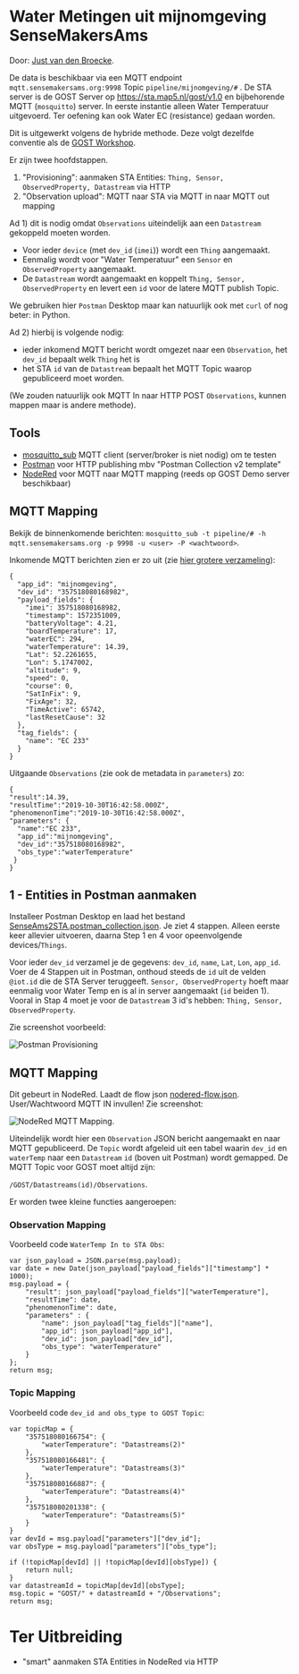 #  Water Metingen uit mijnomgeving SenseMakersAms

Door: [Just van den Broecke](https://github.com/justb4/).

De data is beschikbaar via een MQTT endpoint `mqtt.sensemakersams.org:9998` Topic `pipeline/mijnomgeving/#` .
De STA server is de GOST Server op https://sta.map5.nl/gost/v1.0 en bijbehorende MQTT (`mosquitto`) server.
In eerste instantie alleen Water Temperatuur uitgevoerd. Ter oefening kan ook Water EC (resistance) gedaan worden.

Dit is uitgewerkt volgens de hybride methode. 
Deze volgt dezelfde conventie als de [GOST Workshop](https://github.com/gost/workshops/blob/master/2017_foss4g_boston/3_configuration.md).
 
Er zijn twee hoofdstappen.

1) "Provisioning": aanmaken STA Entities: `Thing, Sensor, ObservedProperty, Datastream` via HTTP
2) "Observation upload": MQTT naar STA via MQTT in naar MQTT out mapping

Ad 1) dit is nodig omdat `Observations` uiteindelijk aan een `Datastream` gekoppeld moeten worden.

* Voor ieder `device` (met `dev_id` (`imei`)) wordt een `Thing` aangemaakt. 
* Eenmalig wordt voor "Water Temperatuur" een `Sensor` en `ObservedProperty` aangemaakt.
* De `Datastream` wordt aangemaakt en koppelt `Thing, Sensor, ObservedProperty` en levert een `id` voor de latere MQTT publish Topic.

We gebruiken hier `Postman` Desktop maar kan natuurlijk ook met `curl` of nog beter: in Python.

Ad 2) hierbij is volgende nodig:

* ieder inkomend MQTT bericht wordt omgezet naar een `Observation`, het `dev_id` bepaalt welk `Thing` het is
* het STA `id` van de `Datastream` bepaalt het MQTT Topic waarop gepubliceerd moet worden.

(We zouden natuurlijk ook MQTT In naar HTTP POST `Observations`, kunnen mappen maar is andere methode).

## Tools

* [mosquitto_sub](https://mosquitto.org/) MQTT client (server/broker is niet nodig) om te testen
* [Postman](https://www.getpostman.com/) voor HTTP publishing mbv "Postman Collection v2 template"
* [NodeRed](https://nodered.org/) voor MQTT naar MQTT mapping (reeds op GOST Demo server beschikbaar)

## MQTT Mapping
Bekijk de binnenkomende berichten:  `mosquitto_sub -t pipeline/# -h mqtt.sensemakersams.org -p 9998 -u <user> -P <wachtwoord>`.

Inkomende MQTT berichten zien er zo uit (zie [hier grotere verzameling](sens-ams-1.json)): 

```
{
  "app_id": "mijnomgeving",
  "dev_id": "357518080168982",
  "payload_fields": {
    "imei": 357518080168982,
    "timestamp": 1572351009,
    "batteryVoltage": 4.21,
    "boardTemperature": 17,
    "waterEC": 294,
    "waterTemperature": 14.39,
    "Lat": 52.2261655,
    "Lon": 5.1747002,
    "altitude": 9,
    "speed": 0,
    "course": 0,
    "SatInFix": 9,
    "FixAge": 32,
    "TimeActive": 65742,
    "lastResetCause": 32
  },
  "tag_fields": {
    "name": "EC 233"
  }
}
```

Uitgaande `Observations` (zie ook de metadata in `parameters`) zo:

```
{
"result":14.39,
"resultTime":"2019-10-30T16:42:58.000Z",
"phenomenonTime":"2019-10-30T16:42:58.000Z",
"parameters": {
  "name":"EC 233",
  "app_id":"mijnomgeving",
  "dev_id":"357518080168982",
  "obs_type":"waterTemperature"
 }
}
```

## 1 - Entities in Postman aanmaken
Installeer Postman Desktop en laad het bestand [SenseAms2STA.postman_collection.json](SenseAms2STA.postman_collection.json).
Je ziet 4 stappen. Alleen eerste keer allevier uitvoeren, daarna Step 1 en 4 voor opeenvolgende devices/`Things`.

Voor ieder `dev_id` verzamel je de gegevens: `dev_id`, `name`, `Lat`, `Lon`, `app_id`.
Voer de 4 Stappen uit in Postman, onthoud steeds de `id` uit de velden `@iot.id` die de STA Server teruggeeft.
`Sensor, ObservedProperty` hoeft maar eenmalig voor Water Temp en is al in server aangemaakt (`id` beiden 1).
Vooral in Stap 4 moet je voor de `Datastream` 3 id's hebben: `Thing, Sensor, ObservedProperty`.

Zie screenshot voorbeeld:

![Postman Provisioning](postman1.jpg)


## MQTT Mapping
Dit gebeurt in NodeRed. Laadt de flow json [nodered-flow.json](nodered-flow.json). User/Wachtwoord MQTT IN invullen!
Zie screenshot:

![NodeRed MQTT Mapping](nodered1.jpg).

Uiteindelijk wordt hier een `Observation` JSON bericht aangemaakt en naar MQTT gepubliceerd. 
De `Topic` wordt afgeleid uit een tabel waarin `dev_id` en `waterTemp` naar een `Datastream` `id` (boven uit Postman) wordt gemapped.
De MQTT Topic voor GOST moet altijd zijn:

`/GOST/Datastreams(id)/Observations`.

Er worden twee kleine functies aangeroepen:

### Observation Mapping
Voorbeeld code `WaterTemp In to STA Obs`:

```
var json_payload = JSON.parse(msg.payload);
var date = new Date(json_payload["payload_fields"]["timestamp"] * 1000);
msg.payload = {
    "result": json_payload["payload_fields"]["waterTemperature"],
    "resultTime": date,
    "phenomenonTime": date,
    "parameters" : {
        "name": json_payload["tag_fields"]["name"],
        "app_id": json_payload["app_id"],
        "dev_id": json_payload["dev_id"],
        "obs_type": "waterTemperature"
    }
};
return msg;

``` 

### Topic Mapping
Voorbeeld code `dev_id and obs_type to GOST Topic`:

```
var topicMap = {
    "357518080166754": {
        "waterTemperature": "Datastreams(2)"
    },
    "357518080166481": {
        "waterTemperature": "Datastreams(3)"
    },
    "357518080166887": {
        "waterTemperature": "Datastreams(4)"
    },
    "357518080201338": {
        "waterTemperature": "Datastreams(5)"
    }
}
var devId = msg.payload["parameters"]["dev_id"];
var obsType = msg.payload["parameters"]["obs_type"];

if (!topicMap[devId] || !topicMap[devId][obsType]) {
    return null;
}
var datastreamId = topicMap[devId][obsType];
msg.topic = "GOST/" + datastreamId + "/Observations";
return msg;

``` 

# Ter Uitbreiding

* "smart" aanmaken STA Entities in NodeRed via HTTP

